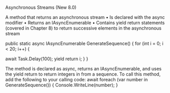 Asynchronous Streams (New 8.0)

A method
that returns an asynchronous stream
• Is declared with the async modifier
• Returns an IAsyncEnumerable<T>
• Contains yield return statements (covered in Chapter 8) to return successive
elements in the asynchronous stream

public static async IAsyncEnumerable<int> GenerateSequence()
{
for (int i = 0; i < 20; i++)
{

await Task.Delay(100);
yield return i;
}
}

The method is declared as async, returns an IAsyncEnumerable<int>, and uses the yield return to
return integers in from a sequence. To call this method, add the following to your calling code:
await foreach (var number in GenerateSequence())
{
Console.WriteLine(number);
}

